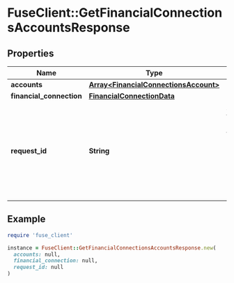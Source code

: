# FuseClient::GetFinancialConnectionsAccountsResponse

## Properties

| Name | Type | Description | Notes |
| ---- | ---- | ----------- | ----- |
| **accounts** | [**Array&lt;FinancialConnectionsAccount&gt;**](FinancialConnectionsAccount.md) |  | [optional] |
| **financial_connection** | [**FinancialConnectionData**](FinancialConnectionData.md) |  | [optional] |
| **request_id** | **String** | An identifier that is exclusive to the request and can serve as a means for investigating and resolving issues. | [optional] |

## Example

```ruby
require 'fuse_client'

instance = FuseClient::GetFinancialConnectionsAccountsResponse.new(
  accounts: null,
  financial_connection: null,
  request_id: null
)
```

